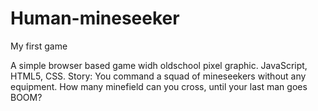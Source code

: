 # Human-mineseeker 
 My first game
 
 A simple browser based game widh oldschool pixel graphic. JavaScript, HTML5, CSS. Story: You command a squad of mineseekers without any equipment. How many minefield can you cross, until your last man goes BOOM?
